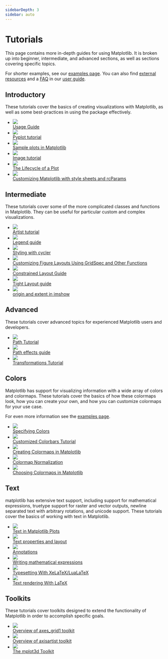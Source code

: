 ```yaml
---
sidebarDepth: 3
sidebar: auto
---
```


# Tutorials

This page contains more in-depth guides for using Matplotlib.
It is broken up into beginner, intermediate, and advanced sections,
as well as sections covering specific topics.

For shorter examples, see our [examples page](https://pandas.pydata.org/pandas-docs/stable/gallery/index.html).
You can also find [external resources](https://pandas.pydata.org/pandas-docs/stable/resources/index.html) and
a [FAQ](https://pandas.pydata.org/pandas-docs/stable/faq/index.html) in our [user guide](https://pandas.pydata.org/pandas-docs/stable/contents.html).

## Introductory

These tutorials cover the basics of creating visualizations with
Matplotlib, as well as some best-practices in using the package
effectively.

<div class="gallery-examples-list">
<ul>
<li>
  <div class="poster">
    <img src="https://matplotlib.org/_images/sphx_glr_usage_thumb.png" />
  </div>
  <div class="text">
    <a href="introductory/usage.html#sphx-glr-tutorials-introductory-usage-py">Usage Guide</a>
  </div>
</li>

<li>
  <div class="poster">
    <img src="https://matplotlib.org/_images/sphx_glr_pyplot_thumb.png" />
  </div>
  <div class="text">
    <a href="introductory/pyplot.html#sphx-glr-tutorials-introductory-pyplot-py">Pyplot tutorial</a>
  </div>
</li>

<li>
  <div class="poster">
    <img src="https://matplotlib.org/_images/sphx_glr_sample_plots_thumb.png" />
  </div>
  <div class="text">
    <a href="introductory/sample_plots.html#sphx-glr-tutorials-introductory-sample-plots-py">Sample plots in Matplotlib</a>
  </div>
</li>

<li>
  <div class="poster">
    <img src="https://matplotlib.org/_images/sphx_glr_images_thumb.png" />
  </div>
  <div class="text">
    <a href="introductory/images.html#sphx-glr-tutorials-introductory-images-py">Image tutorial</a>
  </div>
</li>

<li>
  <div class="poster">
    <img src="https://matplotlib.org/_images/sphx_glr_lifecycle_thumb.png" />
  </div>
  <div class="text">
    <a href="introductory/lifecycle.html#sphx-glr-tutorials-introductory-lifecycle-py">The Lifecycle of a Plot</a>
  </div>
</li>

<li>
  <div class="poster">
    <img src="https://matplotlib.org/_images/sphx_glr_customizing_thumb.png" />
  </div>
  <div class="text">
    <a href="introductory/customizing.html#sphx-glr-tutorials-introductory-customizing-py">Customizing Matplotlib with style sheets and rcParams</a>
  </div>
</li>
</ul>
</div>

## Intermediate

These tutorials cover some of the more complicated classes and functions
in Matplotlib. They can be useful for particular custom and complex
visualizations.


<div class="gallery-examples-list">
<ul>
<li>
  <div class="poster">
    <img src="https://matplotlib.org/_images/sphx_glr_artists_thumb.png" />
  </div>
  <div class="text">
    <a href="intermediate/artists.html#sphx-glr-tutorials-intermediate-artists-py">Artist tutorial</a>
  </div>
</li>

<li>
  <div class="poster">
    <img src="https://matplotlib.org/_images/sphx_glr_legend_guide_thumb.png" />
  </div>
  <div class="text">
    <a href="intermediate/legend_guide.html#sphx-glr-tutorials-intermediate-legend-guide-py">Legend guide</a>
  </div>
</li>

<li>
  <div class="poster">
    <img src="https://matplotlib.org/_images/sphx_glr_color_cycle_thumb.png" />
  </div>
  <div class="text">
    <a href="intermediate/color_cycle.html#sphx-glr-tutorials-intermediate-color-cycle-py">Styling with cycler</a>
  </div>
</li>

<li>
  <div class="poster">
    <img src="https://matplotlib.org/_images/sphx_glr_gridspec_thumb.png" />
  </div>
  <div class="text">
    <a href="intermediate/gridspec.html#sphx-glr-tutorials-intermediate-gridspec-py">Customizing Figure Layouts Using GridSpec and Other Functions</a>
  </div>
</li>

<li>
  <div class="poster">
    <img src="https://matplotlib.org/_images/sphx_glr_constrainedlayout_guide_thumb.png" />
  </div>
  <div class="text">
    <a href="intermediate/constrainedlayout_guide.html#sphx-glr-tutorials-intermediate-constrainedlayout-guide-py">Constrained Layout Guide</a>
  </div>
</li>

<li>
  <div class="poster">
    <img src="https://matplotlib.org/_images/sphx_glr_tight_layout_guide_thumb.png" />
  </div>
  <div class="text">
    <a href="intermediate/tight_layout_guide.html#sphx-glr-tutorials-intermediate-tight-layout-guide-py">Tight Layout guide</a>
  </div>
</li>

<li>
  <div class="poster">
    <img src="https://matplotlib.org/_images/sphx_glr_imshow_extent_thumb.png" />
  </div>
  <div class="text">
    <a href="intermediate/imshow_extent.html#sphx-glr-tutorials-intermediate-imshow-extent-py">origin and extent in imshow</a>
  </div>
</li>
</ul>
</div>

## Advanced

These tutorials cover advanced topics for experienced Matplotlib
users and developers.

<div class="gallery-examples-list">
<ul>
<li>
  <div class="poster">
    <img src="https://matplotlib.org/_images/sphx_glr_path_tutorial_thumb.png" />
  </div>
  <div class="text">
    <a href="advanced/path_tutorial.html#sphx-glr-tutorials-advanced-path-tutorial-py">Path Tutorial</a>
  </div>
</li>

<li>
  <div class="poster">
    <img src="https://matplotlib.org/_images/sphx_glr_patheffects_guide_thumb.png" />
  </div>
  <div class="text">
    <a href="advanced/patheffects_guide.html#sphx-glr-tutorials-advanced-patheffects-guide-py">Path effects guide</a>
  </div>
</li>

<li>
  <div class="poster">
    <img src="https://matplotlib.org/_images/sphx_glr_transforms_tutorial_thumb.png" />
  </div>
  <div class="text">
    <a href="advanced/transforms_tutorial.html#sphx-glr-tutorials-advanced-transforms-tutorial-py">Transformations Tutorial</a>
  </div>
</li>
</ul>
</div>

## Colors

Matplotlib has support for visualizing information with a wide array
of colors and colormaps. These tutorials cover the basics of how
these colormaps look, how you can create your own, and how you can
customize colormaps for your use case.

For even more information see the [examples page](https://pandas.pydata.org/pandas-docs/stable/gallery/index.html#color-examples).

<div class="gallery-examples-list">
<ul>
<li>
  <div class="poster">
    <img src="https://matplotlib.org/_images/sphx_glr_colors_thumb.png" />
  </div>
  <div class="text">
    <a href="colors/colors.html#sphx-glr-tutorials-colors-colors-py">Specifying Colors</a>
  </div>
</li>

<li>
  <div class="poster">
    <img src="https://matplotlib.org/_images/sphx_glr_colorbar_only_thumb.png" />
  </div>
  <div class="text">
    <a href="colors/colorbar_only.html#sphx-glr-tutorials-colors-colorbar-only-py">Customized Colorbars Tutorial</a>
  </div>
</li>

<li>
  <div class="poster">
    <img src="https://matplotlib.org/_images/sphx_glr_colormap-manipulation_thumb.png" />
  </div>
  <div class="text">
    <a href="colors/colormap-manipulation.html#sphx-glr-tutorials-colors-colormap-manipulation-py">Creating Colormaps in Matplotlib</a>
  </div>
</li>

<li>
  <div class="poster">
    <img src="https://matplotlib.org/_images/sphx_glr_colormapnorms_thumb.png" />
  </div>
  <div class="text">
    <a href="colors/colormapnorms.html#sphx-glr-tutorials-colors-colormapnorms-py">Colormap Normalization</a>
  </div>
</li>

<li>
  <div class="poster">
    <img src="https://matplotlib.org/_images/sphx_glr_colormaps_thumb.png" />
  </div>
  <div class="text">
    <a href="colors/colormaps.html#sphx-glr-tutorials-colors-colormaps-py">Choosing Colormaps in Matplotlib</a>
  </div>
</li>
</ul>
</div>

## Text

matplotlib has extensive text support, including support for
mathematical expressions, truetype support for raster and
vector outputs, newline separated text with arbitrary
rotations, and unicode support. These tutorials cover
the basics of working with text in Matplotlib.

<div class="gallery-examples-list">
<ul>
<li>
  <div class="poster">
    <img src="https://matplotlib.org/_images/sphx_glr_text_intro_thumb.png" />
  </div>
  <div class="text">
    <a href="text/text_intro.html#sphx-glr-tutorials-text-text-intro-py">Text in Matplotlib Plots</a>
  </div>
</li>

<li>
  <div class="poster">
    <img src="https://matplotlib.org/_images/sphx_glr_text_props_thumb.png" />
  </div>
  <div class="text">
    <a href="text/text_props.html#sphx-glr-tutorials-text-text-props-py">Text properties and layout</a>
  </div>
</li>

<li>
  <div class="poster">
    <img src="https://matplotlib.org/_images/sphx_glr_annotations_thumb.png" />
  </div>
  <div class="text">
    <a href="text/annotations.html#sphx-glr-tutorials-text-annotations-py">Annotations</a>
  </div>
</li>

<li>
  <div class="poster">
    <img src="https://matplotlib.org/_images/sphx_glr_mathtext_thumb.png" />
  </div>
  <div class="text">
    <a href="text/mathtext.html#sphx-glr-tutorials-text-mathtext-py">Writing mathematical expressions</a>
  </div>
</li>

<li>
  <div class="poster">
    <img src="https://matplotlib.org/_images/sphx_glr_pgf_thumb.png" />
  </div>
  <div class="text">
    <a href="text/pgf.html#sphx-glr-tutorials-text-pgf-py">Typesetting With XeLaTeX/LuaLaTeX</a>
  </div>
</li>

<li>
  <div class="poster">
    <img src="https://matplotlib.org/_images/sphx_glr_usetex_thumb.png" />
  </div>
  <div class="text">
    <a href="text/usetex.html#sphx-glr-tutorials-text-usetex-py">Text rendering With LaTeX</a>
  </div>
</li>
</ul>
</div>

## Toolkits

These tutorials cover toolkits designed to extend the functionality
of Matplotlib in order to accomplish specific goals.

<div class="gallery-examples-list">
<ul>
<li>
  <div class="poster">
    <img src="https://matplotlib.org/_images/sphx_glr_axes_grid_thumb.png" />
  </div>
  <div class="text">
    <a href="toolkits/axes_grid.html#sphx-glr-tutorials-toolkits-axes-grid-py">Overview of axes_grid1 toolkit</a>
  </div>
</li>

<li>
  <div class="poster">
    <img src="https://matplotlib.org/_images/sphx_glr_axisartist_thumb.png" />
  </div>
  <div class="text">
    <a href="toolkits/axisartist.html#sphx-glr-tutorials-toolkits-axisartist-py">Overview of axisartist toolkit</a>
  </div>
</li>

<li>
  <div class="poster">
    <img src="https://matplotlib.org/_images/sphx_glr_mplot3d_thumb.png" />
  </div>
  <div class="text">
    <a href="toolkits/mplot3d.html#sphx-glr-tutorials-toolkits-mplot3d-py">The mplot3d Toolkit</a>
  </div>
</li>
</ul>
</div>